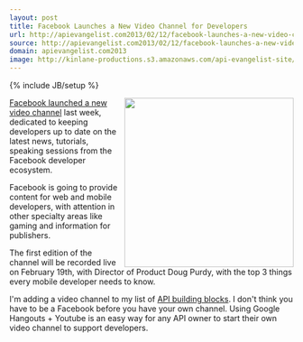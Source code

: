 ```yaml
---
layout: post
title: Facebook Launches a New Video Channel for Developers
url: http://apievangelist.com2013/02/12/facebook-launches-a-new-video-channel-for-developers-called-facebook-developers-live/
source: http://apievangelist.com2013/02/12/facebook-launches-a-new-video-channel-for-developers-called-facebook-developers-live/
domain: apievangelist.com2013
image: http://kinlane-productions.s3.amazonaws.com/api-evangelist-site/blog/fb-devlive-blog-stacked.png
---
```

{% include JB/setup %}<p>
     <img src="https://s3.amazonaws.com/kinlane-productions/facebook/fb-devlive-blog-stacked.png"  width="300" align="right" />
</p>
<p>
     <a title="Facebook launched a new video channel" href="http://developers.facebook.com/blog/post/2013/02/06/a-new-video-channel-for-developers--facebook-developers-live/">Facebook launched a new video channel</a> last week, dedicated to keeping developers up to date on the latest news, tutorials, speaking sessions from the Facebook developer ecosystem.
</p>
<p>
     Facebook is going to provide content for web and mobile developers, with attention in other specialty areas like gaming and information for publishers.
</p>
<p>
     The first edition of the channel will be recorded live on February 19th, with Director of Product Doug Purdy, with the top 3 things every mobile developer needs to know.
</p>
<p>
     I'm adding a video channel to my list of <a title="API building blocks" href="/buildingblocks/">API building blocks</a>. I don't think you have to be a Facebook before you have your own channel. Using Google Hangouts + Youtube is an easy way for any API owner to start their own video channel to support developers.
</p>
